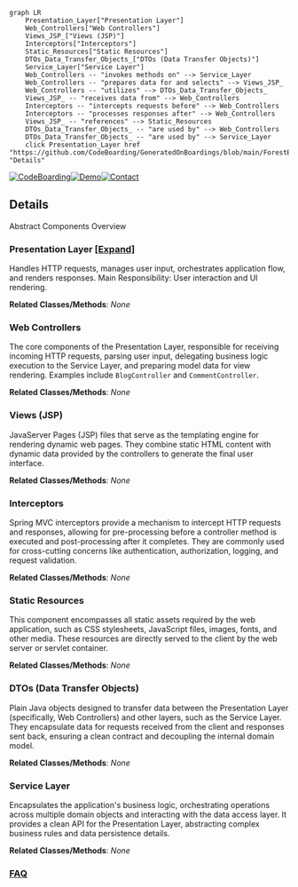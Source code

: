 ```mermaid
graph LR
    Presentation_Layer["Presentation Layer"]
    Web_Controllers["Web Controllers"]
    Views_JSP_["Views (JSP)"]
    Interceptors["Interceptors"]
    Static_Resources["Static Resources"]
    DTOs_Data_Transfer_Objects_["DTOs (Data Transfer Objects)"]
    Service_Layer["Service Layer"]
    Web_Controllers -- "invokes methods on" --> Service_Layer
    Web_Controllers -- "prepares data for and selects" --> Views_JSP_
    Web_Controllers -- "utilizes" --> DTOs_Data_Transfer_Objects_
    Views_JSP_ -- "receives data from" --> Web_Controllers
    Interceptors -- "intercepts requests before" --> Web_Controllers
    Interceptors -- "processes responses after" --> Web_Controllers
    Views_JSP_ -- "references" --> Static_Resources
    DTOs_Data_Transfer_Objects_ -- "are used by" --> Web_Controllers
    DTOs_Data_Transfer_Objects_ -- "are used by" --> Service_Layer
    click Presentation_Layer href "https://github.com/CodeBoarding/GeneratedOnBoardings/blob/main/ForestBlog/Presentation_Layer.md" "Details"
```

[![CodeBoarding](https://img.shields.io/badge/Generated%20by-CodeBoarding-9cf?style=flat-square)](https://github.com/CodeBoarding/CodeBoarding)[![Demo](https://img.shields.io/badge/Try%20our-Demo-blue?style=flat-square)](https://www.codeboarding.org/demo)[![Contact](https://img.shields.io/badge/Contact%20us%20-%20contact@codeboarding.org-lightgrey?style=flat-square)](mailto:contact@codeboarding.org)

## Details

Abstract Components Overview

### Presentation Layer [[Expand]](./Presentation_Layer.md)
Handles HTTP requests, manages user input, orchestrates application flow, and renders responses. Main Responsibility: User interaction and UI rendering.


**Related Classes/Methods**: _None_

### Web Controllers
The core components of the Presentation Layer, responsible for receiving incoming HTTP requests, parsing user input, delegating business logic execution to the Service Layer, and preparing model data for view rendering. Examples include `BlogController` and `CommentController`.


**Related Classes/Methods**: _None_

### Views (JSP)
JavaServer Pages (JSP) files that serve as the templating engine for rendering dynamic web pages. They combine static HTML content with dynamic data provided by the controllers to generate the final user interface.


**Related Classes/Methods**: _None_

### Interceptors
Spring MVC interceptors provide a mechanism to intercept HTTP requests and responses, allowing for pre-processing before a controller method is executed and post-processing after it completes. They are commonly used for cross-cutting concerns like authentication, authorization, logging, and request validation.


**Related Classes/Methods**: _None_

### Static Resources
This component encompasses all static assets required by the web application, such as CSS stylesheets, JavaScript files, images, fonts, and other media. These resources are directly served to the client by the web server or servlet container.


**Related Classes/Methods**: _None_

### DTOs (Data Transfer Objects)
Plain Java objects designed to transfer data between the Presentation Layer (specifically, Web Controllers) and other layers, such as the Service Layer. They encapsulate data for requests received from the client and responses sent back, ensuring a clean contract and decoupling the internal domain model.


**Related Classes/Methods**: _None_

### Service Layer
Encapsulates the application's business logic, orchestrating operations across multiple domain objects and interacting with the data access layer. It provides a clean API for the Presentation Layer, abstracting complex business rules and data persistence details.


**Related Classes/Methods**: _None_



### [FAQ](https://github.com/CodeBoarding/GeneratedOnBoardings/tree/main?tab=readme-ov-file#faq)